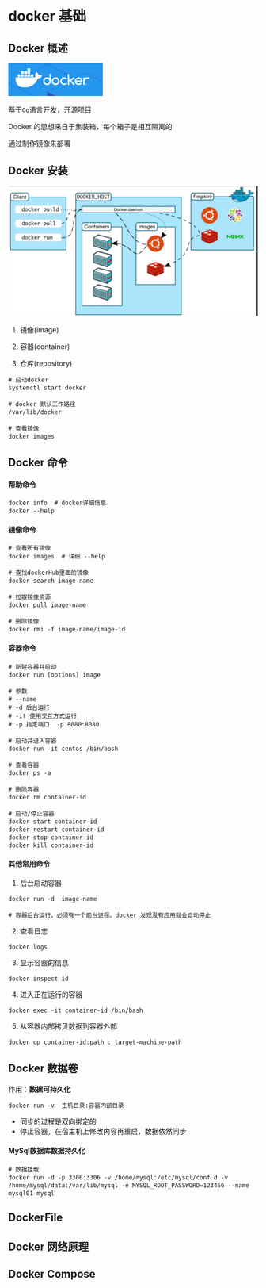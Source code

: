 # docker 基础

## Docker 概述

![docker](./images/docker.png)


基于`Go`语言开发，开源项目

Docker 的思想来自于集装箱，每个箱子是相互隔离的

通过制作镜像来部署

## Docker 安装

![docker](./images/docker-architecture.jpg)

1. 镜像(image)

2. 容器(container)

3. 仓库(repository)


```shell
# 启动docker
systemctl start docker

# docker 默认工作路径
/var/lib/docker

# 查看镜像
docker images
```
## Docker 命令

####  帮助命令

```shell
docker info  # docker详细信息
docker --help
```
#### 镜像命令
```shell
# 查看所有镜像
docker images  # 详细 --help

# 查找dockerHub里面的镜像
docker search image-name

# 拉取镜像资源
docker pull image-name

# 删除镜像
docker rmi -f image-name/image-id
```

#### 容器命令

```shell
# 新建容器并启动
docker run [options] image

# 参数
# --name
# -d 后台运行 
# -it 使用交互方式运行
# -p 指定端口  -p 8080:8080

# 启动并进入容器
docker run -it centos /bin/bash

# 查看容器
docker ps -a 

# 删除容器
docker rm container-id

# 启动/停止容器
docker start container-id
docker restart container-id
docker stop container-id
docker kill container-id
```
#### 其他常用命令

1. 后台启动容器

```shell
docker run -d  image-name

# 容器后台运行，必须有一个前台进程。docker 发现没有应用就会自动停止

```

2. 查看日志
```shell
docker logs
```

3. 显示容器的信息

```shell
docker inspect id
```
4. 进入正在运行的容器

```shell
docker exec -it container-id /bin/bash
```
5. 从容器内部拷贝数据到容器外部

```shell
docker cp container-id:path : target-machine-path
```
## Docker 数据卷

作用：**数据可持久化**

```shell
docker run -v  主机目录:容器内部目录
```
* 同步的过程是双向绑定的
* 停止容器，在宿主机上修改内容再重启，数据依然同步

#### MySql数据库数据持久化

```shell
# 数据挂载
docker run -d -p 3306:3306 -v /home/mysql:/etc/mysql/conf.d -v /home/mysql/data:/var/lib/mysql -e MYSQL_ROOT_PASSWORD=123456 --name mysql01 mysql
```


## DockerFile

## Docker 网络原理

## Docker Compose
